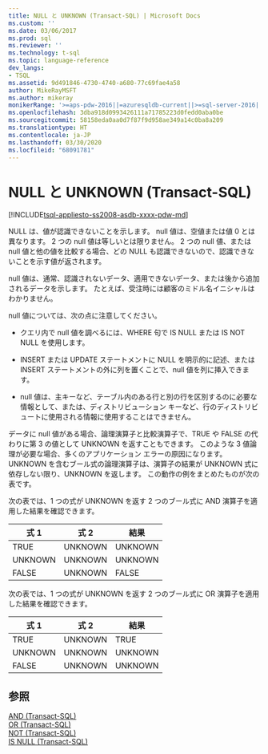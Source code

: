 ```yaml
---
title: NULL と UNKNOWN (Transact-SQL) | Microsoft Docs
ms.custom: ''
ms.date: 03/06/2017
ms.prod: sql
ms.reviewer: ''
ms.technology: t-sql
ms.topic: language-reference
dev_langs:
- TSQL
ms.assetid: 9d491846-4730-4740-a680-77c69fae4a58
author: MikeRayMSFT
ms.author: mikeray
monikerRange: '>=aps-pdw-2016||=azuresqldb-current||>=sql-server-2016||=sqlallproducts-allversions||>=sql-server-linux-2017||=azuresqldb-mi-current'
ms.openlocfilehash: 3dba918d0993426111a71785223d0fedd0aba0be
ms.sourcegitcommit: 58158eda0aa0d7f87f9d958ae349a14c0ba8a209
ms.translationtype: HT
ms.contentlocale: ja-JP
ms.lasthandoff: 03/30/2020
ms.locfileid: "68091781"
---
```

# <a name="null-and-unknown-transact-sql"></a>NULL と UNKNOWN (Transact-SQL)
[!INCLUDE[tsql-appliesto-ss2008-asdb-xxxx-pdw-md](../../includes/tsql-appliesto-ss2008-asdb-xxxx-pdw-md.md)]

  NULL は、値が認識できないことを示します。 null 値は、空値または値 0 とは異なります。 2 つの null 値は等しいとは限りません。 2 つの null 値、または null 値と他の値を比較する場合、どの NULL も認識できないので、認識できないことを示す値が返されます。  
  
 null 値は、通常、認識されないデータ、適用できないデータ、または後から追加されるデータを示します。 たとえば、受注時には顧客のミドル名イニシャルはわかりません。  
  
 null 値については、次の点に注意してください。  
  
-   クエリ内で null 値を調べるには、WHERE 句で IS NULL または IS NOT NULL を使用します。  
  
-   INSERT または UPDATE ステートメントに NULL を明示的に記述、または INSERT ステートメントの外に列を置くことで、null 値を列に挿入できます。  
  
-   null 値は、主キーなど、テーブル内のある行と別の行を区別するのに必要な情報として、または、ディストリビューション キーなど、行のディストリビュートに使用される情報に使用することはできません。  
  
 データに null 値がある場合、論理演算子と比較演算子で、TRUE や FALSE の代わりに第 3 の値として UNKNOWN を返すこともできます。 このような 3 値論理が必要な場合、多くのアプリケーション エラーの原因になります。 UNKNOWN を含むブール式の論理演算子は、演算子の結果が UNKNOWN 式に依存しない限り、UNKNOWN を返します。 この動作の例をまとめたものが次の表です。  
  
 次の表では、1 つの式が UNKNOWN を返す 2 つのブール式に AND 演算子を適用した結果を確認できます。  
  
|式 1|式 2|結果|  
|---------------|---------------|------------|  
|TRUE|UNKNOWN|UNKNOWN|  
|UNKNOWN|UNKNOWN|UNKNOWN|  
|FALSE|UNKNOWN|FALSE|  
  
 次の表では、1 つの式が UNKNOWN を返す 2 つのブール式に OR 演算子を適用した結果を確認できます。  
  
|式 1|式 2|結果|  
|---------------|---------------|------------|  
|TRUE|UNKNOWN|TRUE|  
|UNKNOWN|UNKNOWN|UNKNOWN|  
|FALSE|UNKNOWN|UNKNOWN|  
  
## <a name="see-also"></a>参照  
 [AND &#40;Transact-SQL&#41;](../../t-sql/language-elements/and-transact-sql.md)   
 [OR &#40;Transact-SQL&#41;](../../t-sql/language-elements/or-transact-sql.md)   
 [NOT &#40;Transact-SQL&#41;](../../t-sql/language-elements/not-transact-sql.md)   
 [IS NULL &#40;Transact-SQL&#41;](../../t-sql/queries/is-null-transact-sql.md)  
  
  
